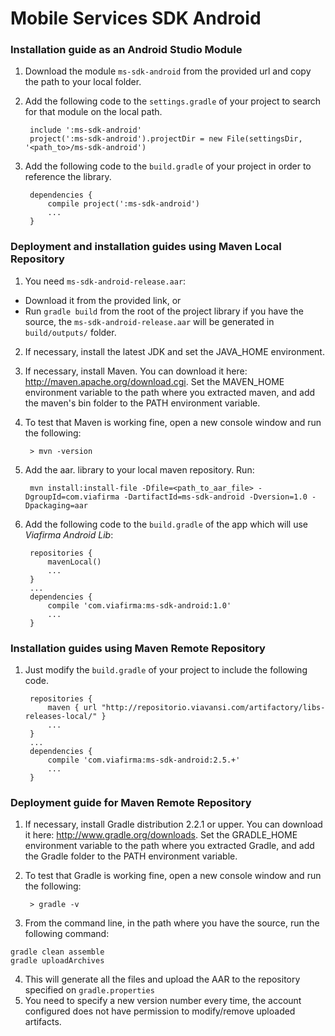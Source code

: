 # Mobile Services SDK Android

### Installation guide as an Android Studio Module

1. Download the module `ms-sdk-android` from the provided url and copy the path to your local folder.
2. Add the following code to the `settings.gradle` of your project to search for that module on the local path.

		include ':ms-sdk-android'
		project(':ms-sdk-android').projectDir = new File(settingsDir, '<path_to>/ms-sdk-android')

3. Add the following code to the `build.gradle` of your project in order to reference the library.

		dependencies {
			compile project(':ms-sdk-android')
			...
		}

### Deployment and installation guides using Maven Local Repository

1. You need `ms-sdk-android-release.aar`:
  * Download it from the provided link, or
  * Run `gradle build` from the root of the project library if you have the source, the `ms-sdk-android-release.aar` will be generated in `build/outputs/` folder.
2. If necessary, install the latest JDK and set the JAVA_HOME environment.
3. If necessary, install Maven. You can download it here: http://maven.apache.org/download.cgi. Set the MAVEN_HOME environment variable to the path where you extracted maven, and add the maven's bin folder to the PATH environment variable.
4. To test that Maven is working fine, open a new console window and run the following:

		> mvn -version
5. Add the aar. library to your local maven repository. Run:

		mvn install:install-file -Dfile=<path_to_aar_file> -DgroupId=com.viafirma -DartifactId=ms-sdk-android -Dversion=1.0 -Dpackaging=aar

6. Add the following code to the `build.gradle` of the app which will use _Viafirma Android Lib_:

		repositories {
			mavenLocal()
			...
		}
		...
		dependencies {
			compile 'com.viafirma:ms-sdk-android:1.0'
			...
		}

### Installation guides using Maven Remote Repository

1. Just modify the `build.gradle` of your project to include the following code.

		repositories {
			maven { url "http://repositorio.viavansi.com/artifactory/libs-releases-local/" }
			...
		}
		...
		dependencies {
			compile 'com.viafirma:ms-sdk-android:2.5.+'
			...
		}

### Deployment guide for Maven Remote Repository

1. If necessary, install Gradle distribution 2.2.1 or upper. You can download it here: http://www.gradle.org/downloads. Set the GRADLE_HOME environment variable to the path where you extracted Gradle, and add the Gradle folder to the PATH environment variable.
2. To test that Gradle is working fine, open a new console window and run the following:

		> gradle -v
3. From the command line, in the path where you have the source, run the following command:

```
gradle clean assemble
gradle uploadArchives
```

4. This will generate all the files and upload the AAR to the repository specified on `gradle.properties`
5. You need to specify a new version number every time, the account configured does not have permission to modify/remove uploaded artifacts.
